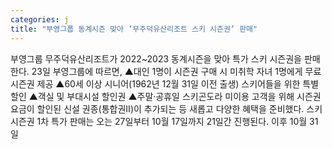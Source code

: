 ```yaml
---
categories: j
title: "부영그룹 동계시즌 맞아 ‘무주덕유산리조트 스키 시즌권’ 판매"
---
```

부영그룹 무주덕유산리조트가 2022~2023 동계시즌을 맞아 특가 스키 시즌권을 판매한다. 23일 부영그룹에 따르면, ▲대인 1명이 시즌권 구매 시 미취학 자녀 1명에게 무료 시즌권 제공 ▲60세 이상 시니어(1962년 12월 31일 이전 출생) 스키어들을 위한 특별 할인 ▲객실 및 부대시설 할인권 ▲주말‧공휴일 스키곤도라 미이용 고객을 위해 시즌권 요금이 할인된 신설 권종(통합권Ⅱ)이 추가되는 등 새롭고 다양한 혜택을 준비했다. 스키 시즌권 1차 특가 판매는 오는 27일부터 10월 17일까지 21일간 진행된다. 이후 10월 31일